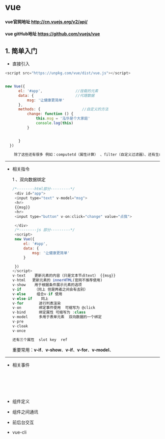 # vue
#### vue官网地址  http://cn.vuejs.org/v2/api/
#### vue gitHub地址  https://github.com/vuejs/vue



## 1. 简单入门
  * 直接引入
  ``` javascript
 <script src="https://unpkg.com/vue/dist/vue.js"></script>


 new Vue({
        el: '#app',               //挂载的元素
        data: {                   //代理数据
            msg: '让健康更简单'
        },
        methods: {                   //自定义的方法
            change: function () {
                this.msg = '泓华是个大家庭'
                console.log(this)
            }


        }
    })

      除了这些还有很多 例如：computetd（属性计算） 、filter（自定义过滤器）、还有生命周期中的钩子函数
  ```
------
 * 相关指令

   1 、双向数据绑定
   ``` javascript
   /*--------html部分---------*/
    <div id="app">
    <input type="text" v-model="msg">
    <hr>
    {{msg}}
    <hr>
    <input type="button" v-on:click="change" value="点我">

    </div>
    /*--------js 部分---------*/
    <script>
    new Vue({
        el: '#app',
        data: {
            msg: '让健康更简单'
        }

    })
   </script>
   v-text    更新元素的内容（只是文本节点text） {{msg}}
   v-html   更新元素的 innerHTML(官网不推荐使用)
   v-show    用于根据条件展示元素的选项
   v-if      （同上 但是两者之间会有去别）
   v-else     组合v-if 使用
   v-else-if    同上
   v-for       进行列表渲染
   v-on        绑定事件使用  可缩写为 @click
   v-bind      绑定属性 可缩写为 :class
   v-model     多用于表单元素  双向数据的一个绑定
   v-pre
   v-cloak
   v-once

   还有三个属性  slot key  ref
   ```

     重要常用：**v-if**、**v-show**、**v-if**、**v-for**、**v-model**、
---
 * 相关事件
 ```






 ```



 * 组件定义


 * 组件之间通讯


 * 前后台交互


 * vue-cli













